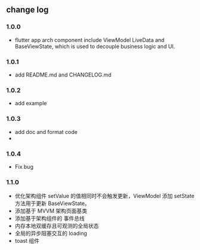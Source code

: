 ## change log

### 1.0.0

- flutter app arch component include ViewModel LiveData and BaseViewState, which is used to decouple
  business logic and UI.

### 1.0.1

- add README.md and CHANGELOG.md

### 1.0.2

- add example

### 1.0.3

- add doc and format code
-

### 1.0.4

- Fix bug

### 1.1.0

- 优化架构组件 setValue 的值相同时不会触发更新，ViewModel 添加 setState 方法用于更新 BaseViewState。
- 添加基于 MVVM 架构页面基类
- 添加基于架构组件的 事件总线
- 内存本地双缓存且可观测的全局状态
- 全局的异步阻塞交互的 loading
- toast 组件
